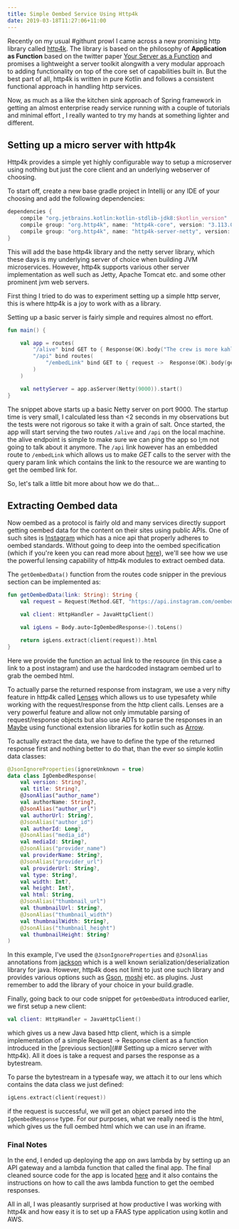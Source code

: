 ```yaml
---
title: Simple Oembed Service Using Http4k
date: 2019-03-18T11:27:06+11:00
---
```


Recently on my usual #githunt prowl I came across a new promising http library called [http4k](https://github.com/http4k/http4k/). The library is based on the philosophy of **Application as Function** based on the twitter paper [Your Server as a Function](https://monkey.org/~marius/funsrv.pdf) and promises a lightweight a server toolkit alongwith a very modular approach to adding functionality on top of the core set of capabilities built in. But the best part of all, http4k is written in pure Kotlin and follows a consistent functional approach in handling http services.

Now, as much as a like the kitchen sink approach of Spring framework in getting an almost enterprise ready service running with a couple of tutorials and minimal effort , I really wanted to try my hands at something lighter and different. 

## Setting up a micro server with http4k

Http4k provides a simple yet highly configurable way to setup a microserver using nothing but just the core client and an underlying webserver of choosing. 

To start off, create a new base gradle project in Intellij or any IDE of your choosing and add the following dependencies:

```groovy
dependencies {
    compile "org.jetbrains.kotlin:kotlin-stdlib-jdk8:$kotlin_version"
    compile group: "org.http4k", name: "http4k-core", version: "3.113.0"
    compile group: "org.http4k", name: "http4k-server-netty", version: "3.113.0"
}
```

This will add the base http4k library and the netty server library, which these days is my underlying server of choice when building JVM microservices. However, http4k supports various other server implementation as well such as Jetty, Apache Tomcat etc. and some other prominent jvm web servers.

First thing I tried to do was to experiment setting up a simple http server, this is where http4k is a joy to work with as a library.

Setting up a basic server is fairly simple and requires almost no effort.

```kotlin
fun main() {

    val app = routes(
        "/alive" bind GET to { Response(OK).body("The crew is more kahless now than vogon. biological and tightly dead.") },
        "/api" bind routes(
            "/embedLink" bind GET to { request ->  Response(OK).body(getOembedData(request.query("link")!!))}
        )
    )

    val nettyServer = app.asServer(Netty(9000)).start()
}
```
The snippet above starts up a basic Netty server on port 9000. The startup time is very small, I calculated less than <2 seconds in my observations but the tests were not rigorous so take it with a grain of salt. Once started, the app will start serving the two routes `/alive` and `/api` on the local machine. the alive endpoint is simple to make sure we can ping the app so I;m not going to talk about it anymore. The `/api` link however has an embedded route to `/embedLink` which allows us to make *GET* calls to the server with the query param link which contains the link to the resource we are wanting to get the oembed link for.

So, let's talk a little bit more about how we do that...

## Extracting Oembed data

Now oembed as a protocol is fairly old and many services directly support getting oembed data for the content on their sites using public APIs. One of such sites is [Instagram](https://www.instagram.com/) which has a nice api that properly adheres to oembed standards. Without going to deep into the oembed specification (which if you're keen you can read more about [here](https://oembed.com/#section2)), we'll see how we use the powerful lensing capability of http4k modules to extract oembed data.

The `getOembedData()` function from the routes code snipper in the previous section can be implemented as:

```kotlin
fun getOembedData(link: String): String {
    val request = Request(Method.GET, "https://api.instagram.com/oembed/?url=$link")

    val client: HttpHandler = JavaHttpClient()

    val igLens = Body.auto<IgOembedResponse>().toLens()

    return igLens.extract(client(request)).html
}
```

Here we provide the function an actual link to the resource (in this case a link to a post instagram) and use the hardcoded instagram oembed url to grab the oembed html.  

To actually parse the returned response from instagram, we use a very nifty feature in http4k called [Lenses](https://www.http4k.org/cookbook/typesafe_http_requests_with_lenses/) which allows us to use typesafety while working with the request/response from the http client calls. Lenses are a very powerful feature and allow not only immutable parsing of request/response objects but also use ADTs to parse the responses in an [Maybe](https://en.wikipedia.org/wiki/Monad_(functional_programming)#An_example:_Maybe) using functional extension libraries for kotlin such as [Arrow](https://arrow-kt.io/).

To actually extract the data, we have to define the type of the returned response first and nothing better to do that, than the ever so simple kotlin data classes:

```kotlin
@JsonIgnoreProperties(ignoreUnknown = true)
data class IgOembedResponse(
    val version: String?,
    val title: String?,
    @JsonAlias("author_name")
    val authorName: String?,
    @JsonAlias("author_url")
    val authorUrl: String?,
    @JsonAlias("author_id")
    val authorId: Long?,
    @JsonAlias("media_id")
    val mediaId: String?,
    @JsonAlias("provider_name")
    val providerName: String?,
    @JsonAlias("provider_url")
    val providerUrl: String?,
    val type: String?,
    val width: Int?,
    val height: Int?,
    val html: String,
    @JsonAlias("thumbnail_url")
    val thumbnailUrl: String?,
    @JsonAlias("thumbnail_width")
    val thumbnailWidth: String?,
    @JsonAlias("thumbnail_height")
    val thumbnailHeight: String?
)
```

In this example, I've used the `@JsonIgnoreProperties` and `@JsonAlias` annotations from [jackson](https://github.com/FasterXML/jackson) which is a well known serialization/deserialization library for java. However, http4k does not limit to just one such library and provides various options such as [Gson](https://github.com/google/gson), [moshi](https://github.com/square/moshi) etc. as plugins. Just remember to add the library of your choice in your build.gradle.

Finally, going back to our code snippet for `getOembedData` introduced earlier, we first setup a new client:

```kotlin
val client: HttpHandler = JavaHttpClient()
```

which gives us a new Java based http client, which is a simple implementation of a simple Request -> Response client as a function introduced in the [previous section](## Setting up a micro server with http4k). All it does is take a request and parses the response as a bytestream. 

To parse the bytestream in a typesafe way, we attach it to our lens which contains the data class we just defined:

```kotlin
igLens.extract(client(request))
```

if the request is successful, we will get an object parsed into the `IgOembedResponse` type. For our purposes, what we really need is the html, which gives us the full oembed html which we can use in an iframe.


### Final Notes
In the end, I ended up deploying the app on aws lambda by by setting up an API gateway and a lambda function that called the final app. The final cleaned source code for the app is located [here](https://github.com/shavz/koember) and it also contains the instructions on how to call the aws lambda function to get the oembed responses.

All in all, I was pleasantly surprised at how productive I was working with http4k and how easy it is to set up a FAAS type application using kotlin and AWS.


